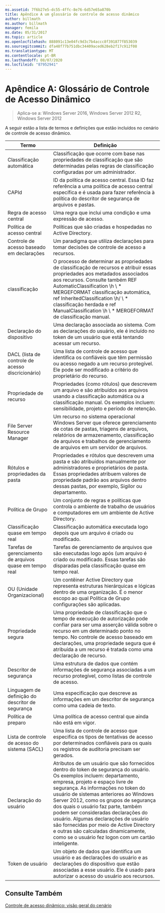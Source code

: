 ```yaml
---
ms.assetid: 7f6b27e5-dc55-4ffc-8e76-6d57e65a870b
title: Apêndice A um glossário de controle de acesso dinâmico
author: billmath
ms.author: billmath
manager: femila
ms.date: 05/31/2017
ms.topic: article
ms.openlocfilehash: 888091c13e04fc9d3c7b4accc8f391877f853039
ms.sourcegitcommit: dfa48f77b751dbc34409aced628eb2f17c912f08
ms.translationtype: MT
ms.contentlocale: pt-BR
ms.lasthandoff: 08/07/2020
ms.locfileid: "87952941"
---
```

# <a name="appendix-a-dynamic-access-control-glossary"></a>Apêndice A: Glossário de Controle de Acesso Dinâmico

>Aplica-se a: Windows Server 2016, Windows Server 2012 R2, Windows Server 2012

A seguir estão a lista de termos e definições que estão incluídos no cenário de controle de acesso dinâmico.

|Termo|Definição|
|--------|--------------|
|Classificação automática|Classificação que ocorre com base nas propriedades de classificação que são determinadas pelas regras de classificação configuradas por um administrador.|
|CAPId|ID da política de acesso central. Essa ID faz referência a uma política de acesso central específica e é usada para fazer referência à política do descritor de segurança de arquivos e pastas.|
|Regra de acesso central|Uma regra que inclui uma condição e uma expressão de acesso.|
|Política de acesso central|Políticas que são criadas e hospedadas no Active Directory.|
|Controle de acesso baseado em declarações|Um paradigma que utiliza declarações para tomar decisões de controle de acesso a recursos.|
|classificação|O processo de determinar as propriedades de classificação de recursos e atribuir essas propriedades aos metadados associados aos recursos. Consulte também REF AutomaticClassification \h \\ * MERGEFORMAT classificação automática, ref InheritedClassification \h/ \\ \* classificação herdada e ref ManualClassification \h \\ \* MERGEFORMAT de classificação manual.|
|Declaração do dispositivo|Uma declaração associada ao sistema.  Com as declarações do usuário, ele é incluído no token de um usuário que está tentando acessar um recurso.|
|DACL (lista de controle de acesso discricionário)|Uma lista de controle de acesso que identifica os confiáveis que têm permissão ou acesso negado a um recurso protegível. Ele pode ser modificado a critério do proprietário do recurso.|
|Propriedade de recurso|Propriedades (como rótulos) que descrevem um arquivo e são atribuídos aos arquivos usando a classificação automática ou a classificação manual. Os exemplos incluem: sensibilidade, projeto e período de retenção.|
|File Server Resource Manager|Um recurso no sistema operacional Windows Server que oferece gerenciamento de cotas de pastas, triagens de arquivos, relatórios de armazenamento, classificação de arquivos e trabalhos de gerenciamento de arquivos em um servidor de arquivos.|
|Rótulos e propriedades da pasta|Propriedades e rótulos que descrevem uma pasta e são atribuídos manualmente por administradores e proprietários de pasta. Essas propriedades atribuem valores de propriedade padrão aos arquivos dentro dessas pastas, por exemplo, Sigilor ou departamento.|
|Política de Grupo|Um conjunto de regras e políticas que controla o ambiente de trabalho de usuários e computadores em um ambiente de Active Directory.|
|Classificação quase em tempo real|Classificação automática executada logo depois que um arquivo é criado ou modificado.|
|Tarefas de gerenciamento de arquivos quase em tempo real|Tarefas de gerenciamento de arquivos que são executadas logo após (um arquivo é criado ou modificado. Essas tarefas são disparadas pela classificação quase em tempo real.|
|OU (Unidade Organizacional)|Um contêiner Active Directory que representa estruturas hierárquicas e lógicas dentro de uma organização. É o menor escopo ao qual Política de Grupo configurações são aplicadas.|
|Propriedade segura|Uma propriedade de classificação que o tempo de execução de autorização pode confiar para ser uma asserção válida sobre o recurso em um determinado ponto no tempo. No controle de acesso baseado em declarações, uma propriedade segura que é atribuída a um recurso é tratada como uma declaração de recurso.|
|Descritor de segurança|Uma estrutura de dados que contém informações de segurança associadas a um recurso protegível, como listas de controle de acesso.|
|Linguagem de definição do descritor de segurança|Uma especificação que descreve as informações em um descritor de segurança como uma cadeia de texto.|
|Política de preparo|Uma política de acesso central que ainda não está em vigor.|
|Lista de controle de acesso do sistema (SACL)|Uma lista de controle de acesso que especifica os tipos de tentativas de acesso por determinados confiáveis para os quais os registros de auditoria precisam ser gerados.|
|Declaração do usuário|Atributos de um usuário que são fornecidos dentro do token de segurança do usuário. Os exemplos incluem: departamento, empresa, projeto e espaço livre de segurança.  As informações no token do usuário de sistemas anteriores ao Windows Server 2012, como os grupos de segurança dos quais o usuário faz parte, também podem ser consideradas declarações do usuário. Algumas declarações de usuário são fornecidas por meio de Active Directory e outras são calculadas dinamicamente, como se o usuário fez logon com um cartão inteligente.|
|Token de usuário|Um objeto de dados que identifica um usuário e as declarações do usuário e as declarações do dispositivo que estão associadas a esse usuário. Ele é usado para autorizar o acesso do usuário aos recursos.|

## <a name="see-also"></a>Consulte Também
[Controle de acesso dinâmico: visão geral do cenário](Dynamic-Access-Control--Scenario-Overview.md)



